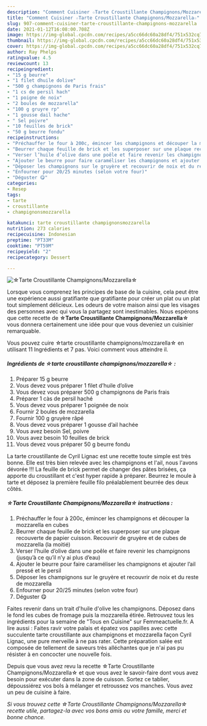 ```yaml
---
description: "Comment Cuisiner ☆Tarte Croustillante Champignons/Mozzarella☆"
title: "Comment Cuisiner ☆Tarte Croustillante Champignons/Mozzarella☆"
slug: 907-comment-cuisiner-tarte-croustillante-champignons-mozzarella
date: 2021-01-12T16:08:00.708Z
image: https://img-global.cpcdn.com/recipes/a5cc66dc60a28df4/751x532cq70/☆tarte-croustillante-champignonsmozzarella☆-photo-principale-de-la-recette.jpg
thumbnail: https://img-global.cpcdn.com/recipes/a5cc66dc60a28df4/751x532cq70/☆tarte-croustillante-champignonsmozzarella☆-photo-principale-de-la-recette.jpg
cover: https://img-global.cpcdn.com/recipes/a5cc66dc60a28df4/751x532cq70/☆tarte-croustillante-champignonsmozzarella☆-photo-principale-de-la-recette.jpg
author: Ray Phelps
ratingvalue: 4.5
reviewcount: 13
recipeingredient:
- "15 g beurre"
- "1 filet dhuile dolive"
- "500 g champignons de Paris frais"
- "1 cs de persil hach"
- "1 poigne de noix"
- "2 boules de mozzarella"
- "100 g gruyre rp"
- "1 gousse dail hache"
- " Sel poivre"
- "10 feuilles de brick"
- "50 g beurre fondu"
recipeinstructions:
- "Préchauffer le four à 200c, émincer les champignons et découper la mozzarella en cubes"
- "Beurrer chaque feuille de brick et les superposer sur une plaque recouverte de papier cuisson. Recouvrir de gruyère et de cubes de mozzarella (la moitié)"
- "Verser l’huile d’olive dans une poêle et faire revenir les champignons (jusqu’à ce qu’il n’y ai plus d’eau)"
- "Ajouter le beurre pour faire caraméliser les champignons et ajouter l’ail pressé et le persil"
- "Déposer les champignons sur le gruyère et recouvrir de noix et du reste de mozzarella"
- "Enfourner pour 20/25 minutes (selon votre four)"
- "Déguster 😋"
categories:
- Resep
tags:
- tarte
- croustillante
- champignonsmozzarella

katakunci: tarte croustillante champignonsmozzarella 
nutrition: 273 calories
recipecuisine: Indonesian
preptime: "PT33M"
cooktime: "PT59M"
recipeyield: "2"
recipecategory: Dessert

---
```



![☆Tarte Croustillante Champignons/Mozzarella☆](https://img-global.cpcdn.com/recipes/a5cc66dc60a28df4/751x532cq70/☆tarte-croustillante-champignonsmozzarella☆-photo-principale-de-la-recette.jpg)

Lorsque vous comprenez les principes de base de la cuisine, cela peut être une expérience aussi gratifiante que gratifiante pour créer un plat ou un plat tout simplement délicieux. Les odeurs de votre maison ainsi que les visages des personnes avec qui vous la partagez sont inestimables. Nous espérons que cette recette de <strong> ☆Tarte Croustillante Champignons/Mozzarella☆ </strong> vous donnera certainement une idée pour que vous deveniez un cuisinier remarquable.

<!--inarticleads1-->

Vous pouvez cuire ☆tarte croustillante champignons/mozzarella☆ en utilisant 11 Ingrédients et 7 pas. Voici comment vous atteindre il.

##### Ingrédients de ☆tarte croustillante champignons/mozzarella☆ :

1. Préparer 15 g beurre
1. Vous devez vous préparer 1 filet d’huile d’olive
1. Vous devez vous préparer 500 g champignons de Paris frais
1. Préparer 1 càs de persil haché
1. Vous devez vous préparer 1 poignée de noix
1. Fournir 2 boules de mozzarella
1. Fournir 100 g gruyère râpé
1. Vous devez vous préparer 1 gousse d’ail hachée
1. Vous avez besoin  Sel, poivre
1. Vous avez besoin 10 feuilles de brick
1. Vous devez vous préparer 50 g beurre fondu


La tarte croustillante de Cyril Lignac est une recette toute simple est très bonne. Elle est très bien relevée avec les champignons et l&#39;ail, nous l&#39;avons dévorée !!! La feuille de brick permet de changer des pâtes brisées, ça apporte du croustillant et c&#39;est hyper rapide à préparer. Beurrez le moule à tarte et déposez la première feuille filo préalablement beurrée des deux côtés. 

<!--inarticleads2-->

##### ☆Tarte Croustillante Champignons/Mozzarella☆ instructions :

1. Préchauffer le four à 200c, émincer les champignons et découper la mozzarella en cubes
1. Beurrer chaque feuille de brick et les superposer sur une plaque recouverte de papier cuisson. Recouvrir de gruyère et de cubes de mozzarella (la moitié)
1. Verser l’huile d’olive dans une poêle et faire revenir les champignons (jusqu’à ce qu’il n’y ai plus d’eau)
1. Ajouter le beurre pour faire caraméliser les champignons et ajouter l’ail pressé et le persil
1. Déposer les champignons sur le gruyère et recouvrir de noix et du reste de mozzarella
1. Enfourner pour 20/25 minutes (selon votre four)
1. Déguster 😋


Faites revenir dans un trait d&#39;huile d&#39;olive les champignons. Déposez dans le fond les cubes de fromage puis la mozzarella étirée. Retrouvez tous les ingrédients pour la semaine de &#34;Tous en Cuisine&#34; sur Femmeactuelle.fr. A lire aussi : Faites ravir votre palais et épatez vos papilles avec cette succulente tarte croustillante aux champignons et mozzarella façon Cyril Lignac, une pure merveille à ne pas rater. Cette préparation salée est composée de tellement de saveurs très alléchantes que je n&#39;ai pas pu résister à en concocter une nouvelle fois. 

<!--inarticleads1-->

<p>
Depuis que vous avez revu la recette ☆Tarte Croustillante Champignons/Mozzarella☆ et que vous avez le savoir-faire dont vous avez besoin pour exécuter dans la zone de cuisson. Sortez ce tablier, dépoussiérez vos bols à mélanger et retroussez vos manches. Vous avez un peu de cuisine à faire.
</p>

<p>
<i>Si vous trouvez cette ☆Tarte Croustillante Champignons/Mozzarella☆ recette utile, partagez-la avec vos bons amis ou votre famille, merci et bonne chance.</i>
</p>
